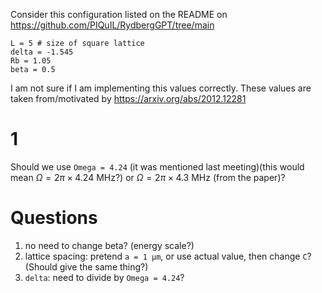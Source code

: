 Consider this configuration listed on the README on https://github.com/PIQuIL/RydbergGPT/tree/main
```
L = 5 # size of square lattice
delta = -1.545
Rb = 1.05
beta = 0.5
```

I am not sure if I am implementing this values correctly. These values are taken from/motivated by https://arxiv.org/abs/2012.12281

# 1
Should we use `Omega = 4.24` (it was mentioned last meeting)(this would mean $\Omega=2\pi\times4.24\mbox{ MHz}$?) or $\Omega=2\pi\times4.3\mbox{ MHz}$ (from the paper)?

# Questions
1. no need to change beta? (energy scale?)
2. lattice spacing: pretend `a = 1 µm`, or use actual value, then change `C`? (Should give the same thing?)
3. `delta`: need to divide by `Omega = 4.24`?

